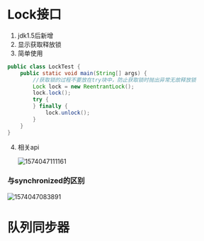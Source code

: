 # Lock接口

1. jdk1.5后新增
2. 显示获取释放锁
3. 简单使用

```java
public class LockTest {
    public static void main(String[] args) {
        //获取锁的过程不要放在try块中，防止获取锁时抛出异常无故释放锁
        Lock lock = new ReentrantLock();
        lock.lock();
        try {
        } finally {
            lock.unlock();
        }
    }
}
```

4. 相关api

   ![1574047111161](C:\Users\czd\AppData\Roaming\Typora\typora-user-images\1574047111161.png)

### 与synchronized的区别

![1574047083891](C:\Users\czd\AppData\Roaming\Typora\typora-user-images\1574047083891.png)

# 队列同步器

